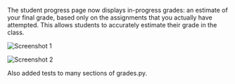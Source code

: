 The student progress page now displays in-progress grades: an estimate of your final grade, based only on the assignments that you actually have attempted.  This allows students to accurately estimate their grade in the class.

![Screenshot 1](http://snag.gy/wdeWR.jpg)

![Screenshot 2](http://snag.gy/953r2.jpg)

Also added tests to many sections of grades.py.